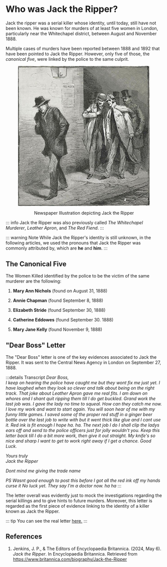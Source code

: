 <!-- ADD IMAGES I GUESS -->

# Who was Jack the Ripper?

Jack the ripper was a serial killer whose identity, until today, still have not been known. He was known for murders of at least five women in London, particularly near the Whitechapel district, between August and November 1888.

Multiple cases of murders have been reported between 1888 and 1892 that have been pointed to Jack the Ripper. However, only five of those, the _canonical five_, were linked by the police to the same culprit.

<figure>
<p align="center">
<img align="center" src="../images/jack-the-ripper/JacktheRipper1888.jpg" alt="JNewspaper Illustration depicting Jack the Ripper"/>
</p>
<figcaption align="center">Newspaper Illustration depicting Jack the Ripper</figcaption>
</figure>

::: info
Jack the Ripper was also previously called _The Whitechapel Murderer_, _Leather Apron_, and _The Red Fiend_.
:::

::: warning Note
While Jack the Ripper's identity is still unknown, in the following articles, we used the pronouns that Jack the Ripper was commonly attributed by, which are **he** and **him**.
:::

## The Canonical Five

The Women Killed identified by the police to be the victim of the same murderer are the following:

1. **Mary Ann Nichols**
   (found on August 31, 1888)

2. **Annie Chapman**
   (found September 8, 1888)

3. **Elizabeth Stride**
   (found September 30, 1888)

4. **Catherine Eddowes**
   (found September 30. 1888)

5. **Mary Jane Kelly**
   (found November 9, 1888)

## "Dear Boss" Letter

The "Dear Boss" letter is one of the key evidences associated to Jack the Ripper. It was sent to the Central News Agency in London on September 27, 1888.

:::details Transcript
_Dear Boss,_ <br>
_I keep on hearing the police have caught me but they wont fix me just yet. I have laughed when they look so clever and talk about being on the right track. That joke about Leather Apron gave me real fits. I am down on whores and I shant quit ripping them till I do get buckled. Grand work the last job was. I gave the lady no time to squeal. How can they catch me now. I love my work and want to start again. You will soon hear of me with my funny little games. I saved some of the proper red stuff in a ginger beer bottle over the last job to write with but it went thick like glue and I cant use it. Red ink is fit enough I hope ha. ha. The next job I do I shall clip the ladys ears off and send to the police officers just for jolly wouldn't you. Keep this letter back till I do a bit more work, then give it out straight. My knife's so nice and sharp I want to get to work right away if I get a chance. Good Luck._

_Yours truly_ <br>
_Jack the Ripper_ <br>

_Dont mind me giving the trade name_

_PS Wasnt good enough to post this before I got all the red ink off my hands curse it No luck yet. They say I'm a doctor now. ha ha_
:::

The letter overall was evidently just to mock the investigations regarding the serial killings and to give hints to future murders. Moreover, this letter is regarded as the first piece of evidence linking to the identity of a killer known as Jack the Ripper.

::: tip
You can see the real letter [here.](https://umsi580.lsait.lsa.umich.edu/s/stand_up_be_counted/item/1105)
:::

## References

1. Jenkins, J. P., & The Editors of Encyclopaedia Britannica. (2024, May 6). _Jack the Ripper_. In Encyclopaedia Britannica. Retrieved from https://www.britannica.com/biography/Jack-the-Ripper
